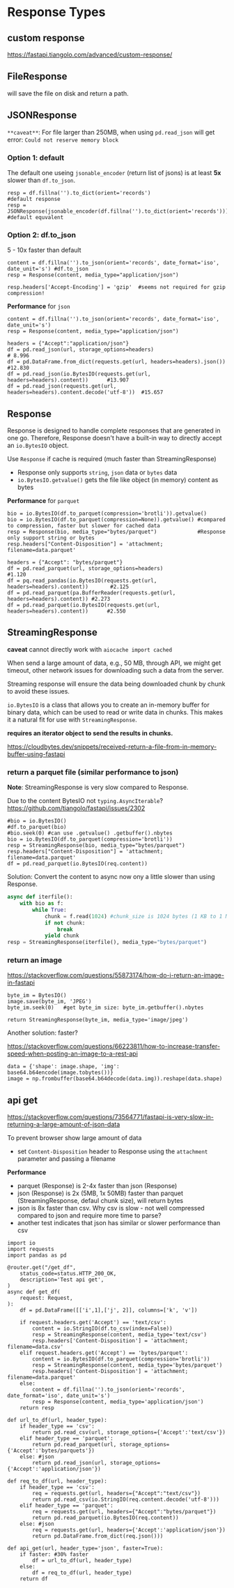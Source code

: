 # Response Types

## custom response
https://fastapi.tiangolo.com/advanced/custom-response/

## FileResponse
will save the file on disk and return a path.

## JSONResponse
`**caveat**`: For file larger than 250MB, when using `pd.read_json` will get error: `Could not reserve memory block`

### Option 1: default
The default one useing `jsonable_encoder` (return list of jsons) is at least **5x** slower than `df.to_json`.
```
resp = df.fillna('').to_dict(orient='records')                        #default response
resp = JSONResponse(jsonable_encoder(df.fillna('').to_dict(orient='records'))) #default equvalent
```

### Option 2: df.to_json
5 - 10x faster than default
```
content = df.fillna('').to_json(orient='records', date_format='iso', date_unit='s') #df.to_json
resp = Response(content, media_type="application/json")

resp.headers['Accept-Encoding'] = 'gzip'  #seems not required for gzip compression!
```

**Performance** for `json`
```
content = df.fillna('').to_json(orient='records', date_format='iso', date_unit='s')
resp = Response(content, media_type="application/json")

headers = {"Accept":"application/json"}
df = pd.read_json(url, storage_options=headers)                                # 8.996
df = pd.DataFrame.from_dict(requests.get(url, headers=headers).json())         #12.830
df = pd.read_json(io.BytesIO(requests.get(url, headers=headers).content))      #13.907
df = pd.read_json(requests.get(url, headers=headers).content.decode('utf-8'))  #15.657
```

## Response
Response is designed to handle complete responses that are generated in one go. Therefore, Response doesn't have a built-in way to directly accept an `io.BytesIO` object.

Use `Response` if cache is required (much faster than StreamingResponse)
- Response only supports `string`, `json` data or `bytes` data
- `io.BytesIO.getvalue()` gets the file like object (in memory) content as bytes

**Performance** for `parquet`
```
bio = io.BytesIO(df.to_parquet(compression='brotli')).getvalue()
bio = io.BytesIO(df.to_parquet(compression=None)).getvalue() #compared to compression, faster but slower for cached data
resp = Response(bio, media_type="bytes/parquet")             #Response only support string or bytes
resp.headers["Content-Disposition"] = 'attachment; filename=data.parquet'

headers = {"Accept": "bytes/parquet"}
df = pd.read_parquet(url, storage_options=headers)                                #1.120
df = pq.read_pandas(io.BytesIO(requests.get(url, headers=headers).content))       #2.125
df = pd.read_parquet(pa.BufferReader(requests.get(url, headers=headers).content)) #2.273
df = pd.read_parquet(io.BytesIO(requests.get(url, headers=headers).content))      #2.550
```

## StreamingResponse
**caveat** cannot directly work with `aiocache import cached`

When send a large amount of data, e.g., 50 MB, through API, we might get timeout, other network issues for downloading such a data from the server.

Streaming response will ensure the data being downloaded chunk by chunk to avoid these issues.

`io.BytesIO` is a class that allows you to create an in-memory buffer for binary data, which can be used to read or write data in chunks. This makes it a natural fit for use with `StreamingResponse`.

**requires an iterator object to send the results in chunks.**

https://cloudbytes.dev/snippets/received-return-a-file-from-in-memory-buffer-using-fastapi

### return a parquet file (similar performance to json)
**Note**: StreamingResponse is very slow compared to Response.

Due to the content BytesIO not `typing.AsyncIterable`? https://github.com/tiangolo/fastapi/issues/2302
```
#bio = io.BytesIO()
#df.to_parquet(bio)
#bio.seek(0) #can use .getvalue() .getbuffer().nbytes
bio = io.BytesIO(df.to_parquet(compression='brotli'))
resp = StreamingResponse(bio, media_type="bytes/parquet")
resp.headers["Content-Disposition"] = 'attachment; filename=data.parquet'
df = pd.read_parquet(io.BytesIO(req.content))
```

Solution: Convert the content to async now ony a little slower than using Response.
```py
async def iterfile():
    with bio as f:
        while True:
            chunk = f.read(1024) #chunk_size is 1024 bytes (1 KB to 1 MB good enough)
            if not chunk:
                break
            yield chunk
resp = StreamingResponse(iterfile(), media_type="bytes/parquet")
```

### return an image
https://stackoverflow.com/questions/55873174/how-do-i-return-an-image-in-fastapi
```
byte_im = BytesIO()
image.save(byte_im, 'JPEG')
byte_im.seek(0)   #get byte_im size: byte_im.getbuffer().nbytes

return StreamingResponse(byte_im, media_type='image/jpeg')
```

Another solution: faster?

https://stackoverflow.com/questions/66223811/how-to-increase-transfer-speed-when-posting-an-image-to-a-rest-api
```
data = {'shape': image.shape, 'img': base64.b64encode(image.tobytes())}
image = np.frombuffer(base64.b64decode(data.img)).reshape(data.shape)
```

## api get
https://stackoverflow.com/questions/73564771/fastapi-is-very-slow-in-returning-a-large-amount-of-json-data

To prevent browser show large amount of data
- set `Content-Disposition` header to Response using the `attachment` parameter and passing a filename

**Performance**
- parquet (Response) is 2-4x faster than json (Response)
- json (Response) is 2x (5MB, 1x 50MB) faster than parquet (StreamingResponse, defaul chunk size), will return bytes
- json is 8x faster than csv. Why csv is slow - not well compressed compared to json and require more time to parse?
- another test indicates that json has similar or slower performance than csv
```
import io
import requests
import pandas as pd

@router.get("/get_df",
    status_code=status.HTTP_200_OK,
    description='Test api get',
)
async def get_df(
    request: Request,
):
    df = pd.DataFrame([['i',1],['j', 2]], columns=['k', 'v'])

    if request.headers.get('Accept') == 'text/csv':
        content = io.StringIO(df.to_csv(index=False))
        resp = StreamingResponse(content, media_type='text/csv')
        resp.headers['Content-Disposition'] = 'attachment; filename=data.csv'
    elif request.headers.get('Accept') == 'bytes/parquet':
        content = io.BytesIO(df.to_parquet(compression='brotli'))
        resp = StreamingResponse(content, media_type='bytes/parquet')
        resp.headers['Content-Disposition'] = 'attachment; filename=data.parquet'
    else:
        content = df.fillna('').to_json(orient='records', date_format='iso', date_unit='s')
        resp = Response(content, media_type='application/json')
    return resp

def url_to_df(url, header_type):
    if header_type == 'csv':
        return pd.read_csv(url, storage_options={'Accept':'text/csv'})
    elif header_type == 'parquet':
        return pd.read_parquet(url, storage_options={'Accept':'bytes/parquets'})
    else: #json
        return pd.read_json(url, storage_options={'Accept':'application/json'})

def req_to_df(url, header_type):
    if header_type == 'csv':
        req = requests.get(url, headers={"Accept":"text/csv"})
        return pd.read_csv(io.StringIO(req.content.decode('utf-8')))
    elif header_type == 'parquet':
        req = requests.get(url, headers={"Accept":"bytes/parquet"})
        return pd.read_parquet(io.BytesIO(req.content))
    else: #json
        req = requests.get(url, headers={'Accept':'application/json'})
        return pd.DataFrame.from_dict(req.json()))

def api_get(url, header_type='json', faster=True):
    if faster: #30% faster
        df = url_to_df(url, header_type)
    else:
        df = req_to_df(url, header_type)
    return df
```
